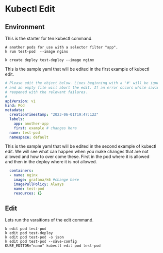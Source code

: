 # Kubectl Edit

## Environment

This is the starter for ten kubectl command.

```shell
# another pods for use with a selector filter "app". 
k run test-pod  --image nginx 

k create deploy test-deploy --image nginx 
```

This is the sample yaml that will be edited in the first example of kubectl edit.

``` yaml
# Please edit the object below. Lines beginning with a '#' will be ignored,
# and an empty file will abort the edit. If an error occurs while saving this file will be
# reopened with the relevant failures.
#
apiVersion: v1
kind: Pod
metadata:
  creationTimestamp: "2023-06-01T19:47:12Z"
  labels:
    app: another-app
    first: example # changes here 
  name: test-pod
  namespace: default
```

This is the sample yaml that will be edited in the second example of kubectl edit. We will see what can happen when you make changes that are not allowed and how to over come these.  First in the pod where it is allowed and then in the deploy where it is not allowed.

```yaml
  containers:
  - name: nginx 
    image: grafana/k6 #change here
    imagePullPolicy: Always
    name: test-pod
    resources: {}
```

## Edit
Lets run the varaitions of the edit command.

``` shell
k edit pod test-pod 
k edit pod test-deploy 
k edit pod test-pod -o json
k edit pod test-pod --save-config
KUBE_EDITOR="nano" kubectl edit pod test-pod

```